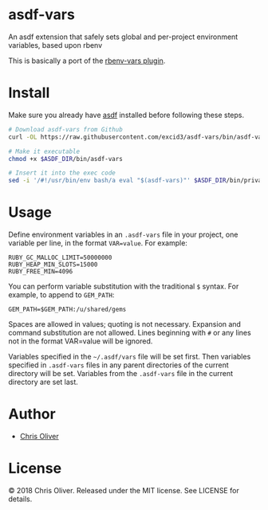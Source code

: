 # asdf-vars
An asdf extension that safely sets global and per-project environment variables, based upon rbenv

This is basically a port of the [rbenv-vars plugin](https://github.com/rbenv/rbenv-vars/).

# Install

Make sure you already have [asdf](https://github.com/asdf-vm/asdf#setup) installed before following these steps.

```bash
# Download asdf-vars from Github
curl -OL https://raw.githubusercontent.com/excid3/asdf-vars/bin/asdf-vars > $ASDF_DIR/bin

# Make it executable
chmod +x $ASDF_DIR/bin/asdf-vars

# Insert it into the exec code
sed -i '/#!/usr/bin/env bash/a eval "$(asdf-vars)"' $ASDF_DIR/bin/private/asdf-exec
```

# Usage

Define environment variables in an `.asdf-vars` file in your project,
one variable per line, in the format `VAR=value`. For example:

    RUBY_GC_MALLOC_LIMIT=50000000
    RUBY_HEAP_MIN_SLOTS=15000
    RUBY_FREE_MIN=4096

You can perform variable substitution with the traditional `$`
syntax. For example, to append to `GEM_PATH`:

    GEM_PATH=$GEM_PATH:/u/shared/gems

Spaces are allowed in values; quoting is not necessary. Expansion and
command substitution are not allowed. Lines beginning with `#` or any
lines not in the format VAR=value will be ignored.

Variables specified in the `~/.asdf/vars` file will be set
first. Then variables specified in `.asdf-vars` files in any parent
directories of the current directory will be set. Variables from the
`.asdf-vars` file in the current directory are set last.

# Author

* [Chris Oliver](https://github.com/excid3)

# License

© 2018 Chris Oliver. Released under the MIT license. See LICENSE for details.
